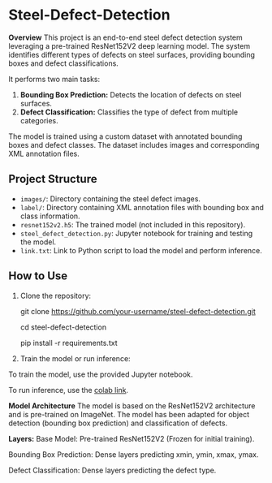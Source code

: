 # Steel-Defect-Detection

**Overview**
This project is an end-to-end steel defect detection system leveraging a pre-trained ResNet152V2 deep learning model. The system identifies different types of defects on steel surfaces, providing bounding boxes and defect classifications.

 It performs two main tasks:
1. **Bounding Box Prediction:** Detects the location of defects on steel surfaces.
2. **Defect Classification:** Classifies the type of defect from multiple categories.

The model is trained using a custom dataset with annotated bounding boxes and defect classes. The dataset includes images and corresponding XML annotation files.

## Project Structure

- `images/`: Directory containing the steel defect images.
- `label/`: Directory containing XML annotation files with bounding box and class information.
- `resnet152v2.h5`: The trained model (not included in this repository).
- `steel_defect_detection.py`: Jupyter notebook for training and testing the model.
- `link.txt`: Link to Python script to load the model and perform inference.

## How to Use

1. Clone the repository:
  
   git clone https://github.com/your-username/steel-defect-detection.git
   
   cd steel-defect-detection
 
   pip install -r requirements.txt

3. Train the model or run inference:

To train the model, use the provided Jupyter notebook.

To run inference, use the [colab link](https://colab.research.google.com/drive/1-Q5jQzuoSq1Bd_pj_wWrUNzi5Yvxh71Y?usp=sharing).


**Model Architecture**
The model is based on the ResNet152V2 architecture and is pre-trained on ImageNet. The model has been adapted for object detection (bounding box prediction) and classification of defects.

**Layers:**
Base Model: Pre-trained ResNet152V2 (Frozen for initial training).

Bounding Box Prediction: Dense layers predicting xmin, ymin, xmax, ymax.

Defect Classification: Dense layers predicting the defect type.
